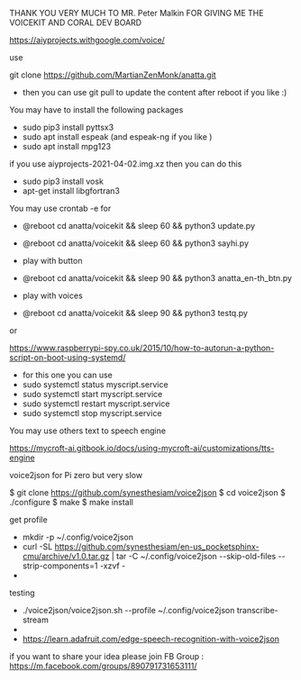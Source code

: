 
THANK YOU VERY MUCH TO MR. Peter Malkin FOR GIVING ME THE VOICEKIT AND CORAL DEV BOARD


https://aiyprojects.withgoogle.com/voice/


use

git clone https://github.com/MartianZenMonk/anatta.git

- then you can use git pull to update the content after reboot if you like :)


You may have to install the following packages
- sudo pip3 install pyttsx3
- sudo apt  install espeak  (and espeak-ng if you like )
- sudo apt  install mpg123


if you use aiyprojects-2021-04-02.img.xz then you can do this
- sudo pip3 install vosk
- apt-get install libgfortran3


You may use crontab -e for
- @reboot cd anatta/voicekit && sleep 60 && python3 update.py
- @reboot cd anatta/voicekit && sleep 60 && python3 sayhi.py

- play with button
- @reboot cd anatta/voicekit && sleep 90 && python3 anatta_en-th_btn.py 


- play with voices
- @reboot cd anatta/voicekit && sleep 90 && python3 testq.py 


or


https://www.raspberrypi-spy.co.uk/2015/10/how-to-autorun-a-python-script-on-boot-using-systemd/

- for this one you can use
- sudo systemctl status myscript.service
- sudo systemctl start myscript.service
- sudo systemctl restart myscript.service
- sudo systemctl stop myscript.service




You may use others text to speech engine 



https://mycroft-ai.gitbook.io/docs/using-mycroft-ai/customizations/tts-engine




voice2json for Pi zero but very slow

$ git clone https://github.com/synesthesiam/voice2json
$ cd voice2json
$ ./configure
$ make
$ make install


get profile
- mkdir -p ~/.config/voice2json 
- curl -SL https://github.com/synesthesiam/en-us_pocketsphinx-cmu/archive/v1.0.tar.gz | tar -C ~/.config/voice2json --skip-old-files --strip-components=1 -xzvf -
-

testing
- ./voice2json/voice2json.sh --profile ~/.config/voice2json transcribe-stream 
- 
- https://learn.adafruit.com/edge-speech-recognition-with-voice2json



if you want to share your idea please join FB Group : https://m.facebook.com/groups/890791731653111/



